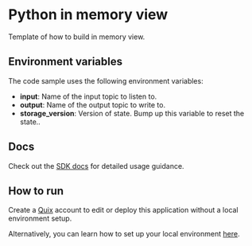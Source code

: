 # Python in memory view

Template of how to build in memory view.

## Environment variables

The code sample uses the following environment variables:

- **input**: Name of the input topic to listen to.
- **output**: Name of the output topic to write to.
- **storage_version**: Version of state. Bump up this variable to reset the state..


## Docs
Check out the [SDK docs](https://quix.ai/docs/sdk/introduction.html) for detailed usage guidance.

## How to run
Create a [Quix](https://portal.platform.quix.ai/self-sign-up?xlink=github) account to edit or deploy this application without a local environment setup.

Alternatively, you can learn how to set up your local environment [here](https://quix.ai/docs/sdk/python-setup.html).
